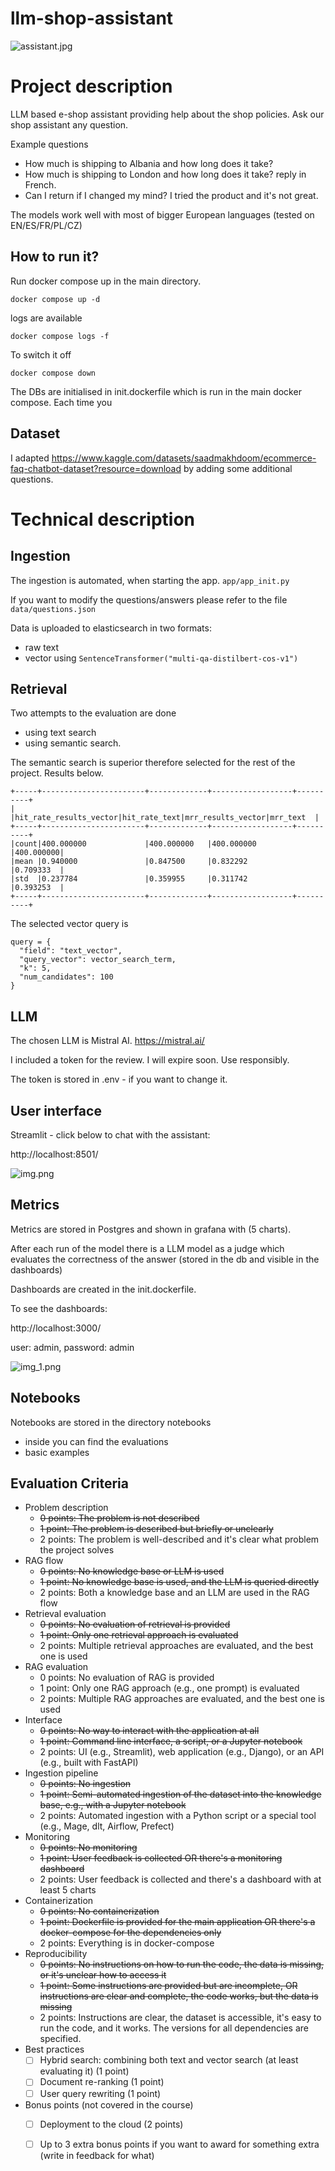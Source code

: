 # llm-shop-assistant
![assistant.jpg](img%2Fassistant.jpg)
# Project description

LLM based e-shop assistant providing help about the shop policies. Ask our shop assistant any question.

Example questions

- How much is shipping to Albania and how long does it take?
- How much is shipping to London and how long does it take? reply in French.
- Can I return if I changed my mind? I tried the product and it's not great. 

The models work well with most of bigger European languages (tested on EN/ES/FR/PL/CZ)

## How to run it?

Run docker compose up in the main directory.

```
docker compose up -d
```

logs are available 
```
docker compose logs -f 
```

To switch it off

```
docker compose down
```

The DBs are initialised in init.dockerfile which is run in the main docker compose.
Each time you 


## Dataset

I adapted
https://www.kaggle.com/datasets/saadmakhdoom/ecommerce-faq-chatbot-dataset?resource=download
by adding some additional questions.

# Technical description

## Ingestion

The ingestion is automated, when starting the app. 
`app/app_init.py`

If you want to modify the questions/answers please refer to the file
`data/questions.json`

Data is uploaded to elasticsearch in two formats:

- raw text
- vector using `SentenceTransformer("multi-qa-distilbert-cos-v1")`

## Retrieval

Two attempts to the evaluation are done

- using text search
- using semantic search.

The semantic search is superior therefore selected for the rest of the project.
Results below.

```
+-----+-----------------------+-------------+------------------+----------+
|     |hit_rate_results_vector|hit_rate_text|mrr_results_vector|mrr_text  |
+-----+-----------------------+-------------+------------------+----------+
|count|400.000000             |400.000000   |400.000000        |400.000000|
|mean |0.940000               |0.847500     |0.832292          |0.709333  |
|std  |0.237784               |0.359955     |0.311742          |0.393253  |
+-----+-----------------------+-------------+------------------+----------+

```

The selected vector query is

```
query = {
  "field": "text_vector",
  "query_vector": vector_search_term,
  "k": 5,
  "num_candidates": 100
}
```

## LLM

The chosen LLM is Mistral AI.
https://mistral.ai/

I included a token for the review. I will expire soon. Use responsibly. 

The token is stored in .env - if you want to change it. 

## User interface

Streamlit - click below to chat with the assistant: 

http://localhost:8501/


![img.png](img%2Fimg.png)
## Metrics

Metrics are stored in Postgres and shown in grafana with (5 charts).

After each run of the model there is a LLM model as a judge which evaluates the correctness of the answer (stored in the
db and visible in the dashboards)

Dashboards are created in the init.dockerfile. 

To see the dashboards: 

http://localhost:3000/

user: admin, password: admin

![img_1.png](img%2Fimg_1.png)

## Notebooks

Notebooks are stored in the directory notebooks

- inside you can find the evaluations
- basic examples

## Evaluation Criteria

* Problem description
  * ~~0 points: The problem is not described~~
  * ~~1 point: The problem is described but briefly or unclearly~~
  * 2 points: The problem is well-described and it's clear what problem the project solves
* RAG flow
  * ~~0 points: No knowledge base or LLM is used~~
  * ~~1 point: No knowledge base is used, and the LLM is queried directly~~
  * 2 points: Both a knowledge base and an LLM are used in the RAG flow
* Retrieval evaluation
  * ~~0 points: No evaluation of retrieval is provided~~
  * ~~1 point: Only one retrieval approach is evaluated~~
  * 2 points: Multiple retrieval approaches are evaluated, and the best one is used
* RAG evaluation
  * 0 points: No evaluation of RAG is provided
  * 1 point: Only one RAG approach (e.g., one prompt) is evaluated
  * 2 points: Multiple RAG approaches are evaluated, and the best one is used
* Interface
  * ~~0 points: No way to interact with the application at all~~
  * ~~1 point: Command line interface, a script, or a Jupyter notebook~~
  * 2 points: UI (e.g., Streamlit), web application (e.g., Django), or an API (e.g., built with FastAPI)
* Ingestion pipeline
  * ~~0 points: No ingestion~~
  * ~~1 point: Semi-automated ingestion of the dataset into the knowledge base, e.g., with a Jupyter notebook~~
  * 2 points: Automated ingestion with a Python script or a special tool (e.g., Mage, dlt, Airflow, Prefect)
* Monitoring
  * ~~0 points: No monitoring~~
  * ~~1 point: User feedback is collected OR there's a monitoring dashboard~~
  * 2 points: User feedback is collected and there's a dashboard with at least 5 charts
* Containerization
  * ~~0 points: No containerization~~
  * ~~1 point: Dockerfile is provided for the main application OR there's a docker-compose for the dependencies only~~
  * 2 points: Everything is in docker-compose
* Reproducibility
  * ~~0 points: No instructions on how to run the code, the data is missing, or it's unclear how to access it~~
  * ~~1 point: Some instructions are provided but are incomplete, OR instructions are clear and complete, the code
    works, but the data is missing~~
  * 2 points: Instructions are clear, the dataset is accessible, it's easy to run the code, and it works. The versions
    for all dependencies are specified.
* Best practices
  * [ ] Hybrid search: combining both text and vector search (at least evaluating it) (1 point)
  * [ ] Document re-ranking (1 point)
  * [ ] User query rewriting (1 point)
* Bonus points (not covered in the course)
  * [ ] Deployment to the cloud (2 points)
  * [ ] Up to 3 extra bonus points if you want to award for something extra (write in feedback for what)

